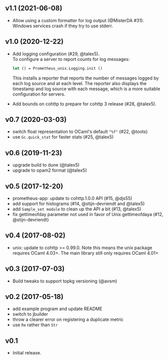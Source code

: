 ## v1.1 (2021-06-08)

- Allow using a custom formatter for log output (@MisterDA #31).
  Windows services crash if they try to use stderr.

## v1.0 (2020-12-22)

- Add logging configuration (#29, @talex5).  
  To configure a server to report counts for log messages:
  ```ocaml
  let () = Prometheus_unix.Logging.init ()
  ```
  This installs a reporter that reports the number of messages logged by each log source and at each level.
  The reporter also displays the timestamp and log source with each message, which is a more suitable configuration for servers.

- Add bounds on cohttp to prepare for cohttp 3 release (#28, @talex5).

## v0.7 (2020-03-03)

- switch float representation to OCaml's default `"%f"` (#22, @toots)
- use `Gc.quick_stat` for faster stats (#25, @talex5)

## v0.6 (2019-11-23)

- upgrade build to dune (@talex5)
- upgrade to opam2 format (@talex5)

## v0.5 (2017-12-20)

- prometheus-app: update to cohttp.1.0.0 API (#15, @djs55)
- add support for histograms (#14, @stijn-devriendt and @talex5)
- add `Sample_set module` to clean up the API a bit (#13, @talex5)
- fix gettimeofday parameter not used in favor of Unix.gettimeofdaya (#12, @stijn-devriendt)

## v0.4 (2017-08-02)

- unix: update to cohttp >= 0.99.0. Note this means the unix package
  requires OCaml 4.03+. The main library still only requires OCaml 4.01+

## v0.3 (2017-07-03)

- Build tweaks to support topkg versioning (@avsm)

## v0.2 (2017-05-18)

- add example program and update README
- switch to jbuilder
- throw a clearer error on registering a duplicate metric
- use `Re` rather than `Str`

## v0.1

- Initial release.
